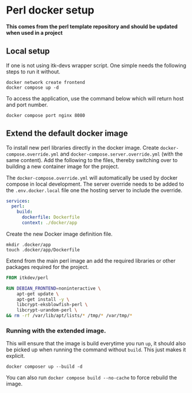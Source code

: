 # Perl docker setup

**This comes from the perl template repository and should be updated when used in a project**

## Local setup

If one is not using itk-devs wrapper script. One simple needs the following steps to run it without.

```shell
docker network create frontend
docker compose up -d
```

To access the application, use the command below which will return host and port number.

```shell
docker compose port nginx 8080
```

## Extend the default docker image

To install new perl libraries directly in the docker image. Create `docker-compose.override.yml` and
`docker-compose.server.override.yml` (with the same content). Add the following to the files, thereby switching over to
building a new container image for the project.

The `docker-compose.override.yml` will automatically be used by docker compose in local development. The server override
needs to be added to the `.env.docker.local` file one the hosting server to include the override.

```yaml
services:
  perl:
    build:
      dockerfile: Dockerfile
      context: ./docker/app
```

Create the new Docker image definition file.

```shell
mkdir .docker/app
touch .docker/app/Dockerfile
```

Extend from the main perl image an add the required libraries or other packages required for the project.

```Dockerfile
FROM itkdev/perl

RUN DEBIAN_FRONTEND=noninteractive \
    apt-get update \
    apt-get install -y \
    libcrypt-eksblowfish-perl \
    libcrypt-urandom-perl \
&& rm -rf /var/lib/apt/lists/* /tmp/* /var/tmp/*
```

### Running with the extended image.

This will ensure that the image is build everytime you run `up`, it should also be picked up when running the command
without `build`. This just makes it explicit.

```shell
docker composer up --build -d
```

You can also run `docker compose build --no-cache` to force rebuild the image.
